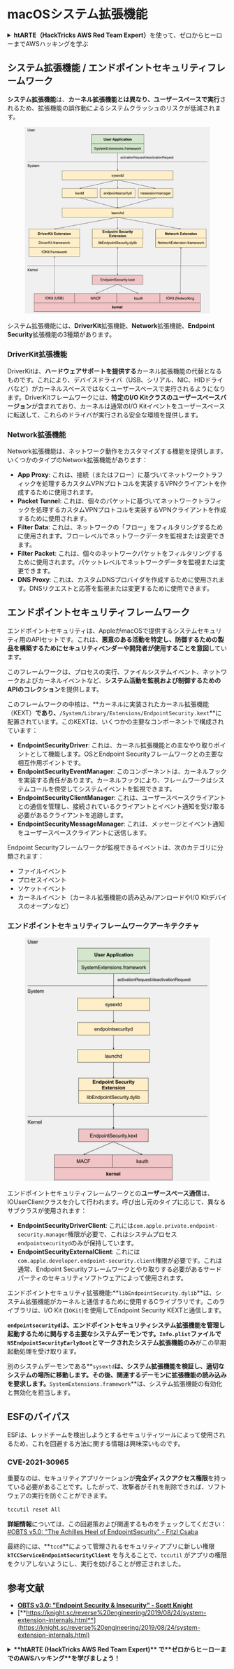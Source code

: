 # macOSシステム拡張機能

<details>

<summary><strong>htARTE（HackTricks AWS Red Team Expert）</strong>を使って、ゼロからヒーローまでAWSハッキングを学ぶ</summary>

HackTricksをサポートする他の方法：

- **HackTricksで企業を宣伝**したい場合や**HackTricksをPDFでダウンロード**したい場合は、[**SUBSCRIPTION PLANS**](https://github.com/sponsors/carlospolop)をチェックしてください！
- [**公式PEASS＆HackTricksスワッグ**](https://peass.creator-spring.com)を手に入れる
- [**The PEASS Family**](https://opensea.io/collection/the-peass-family)を発見し、独占的な[**NFTs**](https://opensea.io/collection/the-peass-family)のコレクションを見つける
- **💬 [Discordグループ](https://discord.gg/hRep4RUj7f)**に参加するか、[telegramグループ](https://t.me/peass)に参加するか、**Twitter**で私をフォローする🐦 [**@carlospolopm**](https://twitter.com/carlospolopm)。
- **ハッキングテクニックを共有するために、[HackTricks](https://github.com/carlospolop/hacktricks)と[HackTricks Cloud](https://github.com/carlospolop/hacktricks-cloud)のGitHubリポジトリにPRを提出してください。**

</details>

## システム拡張機能 / エンドポイントセキュリティフレームワーク

**システム拡張機能**は、**カーネル拡張機能とは異なり、ユーザースペースで実行**されるため、拡張機能の誤作動によるシステムクラッシュのリスクが低減されます。

<figure><img src="../../../.gitbook/assets/image (1) (3) (1) (1).png" alt="https://knight.sc/images/system-extension-internals-1.png"><figcaption></figcaption></figure>

システム拡張機能には、**DriverKit**拡張機能、**Network**拡張機能、**Endpoint Security**拡張機能の3種類があります。

### **DriverKit拡張機能**

DriverKitは、**ハードウェアサポートを提供する**カーネル拡張機能の代替となるものです。これにより、デバイスドライバ（USB、シリアル、NIC、HIDドライバなど）がカーネルスペースではなくユーザースペースで実行されるようになります。DriverKitフレームワークには、**特定のI/O Kitクラスのユーザースペースバージョン**が含まれており、カーネルは通常のI/O Kitイベントをユーザースペースに転送して、これらのドライバが実行される安全な環境を提供します。

### **Network拡張機能**

Network拡張機能は、ネットワーク動作をカスタマイズする機能を提供します。いくつかのタイプのNetwork拡張機能があります：

- **App Proxy**: これは、接続（またはフロー）に基づいてネットワークトラフィックを処理するカスタムVPNプロトコルを実装するVPNクライアントを作成するために使用されます。
- **Packet Tunnel**: これは、個々のパケットに基づいてネットワークトラフィックを処理するカスタムVPNプロトコルを実装するVPNクライアントを作成するために使用されます。
- **Filter Data**: これは、ネットワークの「フロー」をフィルタリングするために使用されます。フローレベルでネットワークデータを監視または変更できます。
- **Filter Packet**: これは、個々のネットワークパケットをフィルタリングするために使用されます。パケットレベルでネットワークデータを監視または変更できます。
- **DNS Proxy**: これは、カスタムDNSプロバイダを作成するために使用されます。DNSリクエストと応答を監視または変更するために使用できます。

## エンドポイントセキュリティフレームワーク

エンドポイントセキュリティは、AppleがmacOSで提供するシステムセキュリティ用のAPIセットです。これは、**悪意のある活動を特定し、防御するための製品を構築するためにセキュリティベンダーや開発者が使用することを意図**しています。

このフレームワークは、プロセスの実行、ファイルシステムイベント、ネットワークおよびカーネルイベントなど、**システム活動を監視および制御するためのAPIのコレクション**を提供します。

このフレームワークの中核は、**カーネルに実装されたカーネル拡張機能（KEXT）**であり、**`/System/Library/Extensions/EndpointSecurity.kext`**に配置されています。このKEXTは、いくつかの主要なコンポーネントで構成されています：

- **EndpointSecurityDriver**: これは、カーネル拡張機能との主なやり取りポイントとして機能します。OSとEndpoint Securityフレームワークとの主要な相互作用ポイントです。
- **EndpointSecurityEventManager**: このコンポーネントは、カーネルフックを実装する責任があります。カーネルフックにより、フレームワークはシステムコールを傍受してシステムイベントを監視できます。
- **EndpointSecurityClientManager**: これは、ユーザースペースクライアントとの通信を管理し、接続されているクライアントとイベント通知を受け取る必要があるクライアントを追跡します。
- **EndpointSecurityMessageManager**: これは、メッセージとイベント通知をユーザースペースクライアントに送信します。

Endpoint Securityフレームワークが監視できるイベントは、次のカテゴリに分類されます：

- ファイルイベント
- プロセスイベント
- ソケットイベント
- カーネルイベント（カーネル拡張機能の読み込み/アンロードやI/O Kitデバイスのオープンなど）

### エンドポイントセキュリティフレームワークアーキテクチャ

<figure><img src="../../../.gitbook/assets/image (3) (8).png" alt="https://www.youtube.com/watch?v=jaVkpM1UqOs"><figcaption></figcaption></figure>

エンドポイントセキュリティフレームワークとの**ユーザースペース通信**は、IOUserClientクラスを介して行われます。呼び出し元のタイプに応じて、異なるサブクラスが使用されます：

- **EndpointSecurityDriverClient**: これには`com.apple.private.endpoint-security.manager`権限が必要で、これはシステムプロセス`endpointsecurityd`のみが保持しています。
- **EndpointSecurityExternalClient**: これには`com.apple.developer.endpoint-security.client`権限が必要です。これは通常、Endpoint Securityフレームワークとやり取りする必要があるサードパーティのセキュリティソフトウェアによって使用されます。

エンドポイントセキュリティ拡張機能:**`libEndpointSecurity.dylib`**は、システム拡張機能がカーネルと通信するために使用するCライブラリです。このライブラリは、I/O Kit (`IOKit`)を使用してEndpoint Security KEXTと通信します。

**`endpointsecurityd`**は、エンドポイントセキュリティシステム拡張機能を管理し起動するために関与する主要なシステムデーモンです。**`Info.plist`**ファイルで**`NSEndpointSecurityEarlyBoot`**とマークされた**システム拡張機能のみ**がこの早期起動処理を受け取ります。

別のシステムデーモンである**`sysextd`**は、システム拡張機能を検証し、適切なシステムの場所に移動します。その後、関連するデーモンに拡張機能の読み込みを要求します。**`SystemExtensions.framework`**は、システム拡張機能の有効化と無効化を担当します。

## ESFのバイパス

ESFは、レッドチームを検出しようとするセキュリティツールによって使用されるため、これを回避する方法に関する情報は興味深いものです。

### CVE-2021-30965

重要なのは、セキュリティアプリケーションが**完全ディスクアクセス権限**を持っている必要があることです。したがって、攻撃者がそれを削除できれば、ソフトウェアの実行を防ぐことができます。
```bash
tccutil reset All
```
**詳細情報**については、この回避策および関連するものをチェックしてください：[#OBTS v5.0: "The Achilles Heel of EndpointSecurity" - Fitzl Csaba](https://www.youtube.com/watch?v=lQO7tvNCoTI)

最終的には、**`tccd`**によって管理されるセキュリティアプリに新しい権限 **`kTCCServiceEndpointSecurityClient`** を与えることで、`tccutil` がアプリの権限をクリアしないようにし、実行を妨げることが修正されました。

## 参考文献

* [**OBTS v3.0: "Endpoint Security & Insecurity" - Scott Knight**](https://www.youtube.com/watch?v=jaVkpM1UqOs)
* [**https://knight.sc/reverse%20engineering/2019/08/24/system-extension-internals.html**](https://knight.sc/reverse%20engineering/2019/08/24/system-extension-internals.html)

<details>

<summary><strong>**htARTE (HackTricks AWS Red Team Expert)** で**ゼロからヒーローまでのAWSハッキング**を学びましょう！</summary>

HackTricks をサポートする他の方法：

* **HackTricks で企業を宣伝したい**、または **HackTricks をPDFでダウンロードしたい**場合は、[**SUBSCRIPTION PLANS**](https://github.com/sponsors/carlospolop) をチェックしてください！
* [**公式PEASS＆HackTricksグッズ**](https://peass.creator-spring.com)を入手してください
* [**The PEASS Family**](https://opensea.io/collection/the-peass-family)を発見し、独占的な [**NFTs**](https://opensea.io/collection/the-peass-family) のコレクションを見つけてください
* 💬 [**Discordグループ**](https://discord.gg/hRep4RUj7f) に参加するか、[**telegramグループ**](https://t.me/peass) に参加するか、**Twitter** 🐦 [**@carlospolopm**](https://twitter.com/carlospolopm) をフォローしてください
* **HackTricks** および **HackTricks Cloud** のGitHubリポジトリにPRを提出して、あなたのハッキングトリックを共有してください

</details>
